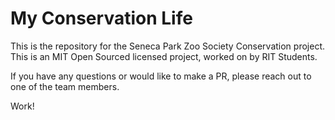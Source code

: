 # My Conservation Life

This is the repository for the Seneca Park Zoo Society Conservation project. This is an MIT Open Sourced licensed project, worked on by RIT Students.

If you have any questions or would like to make a PR, please reach out to one of the team members. 

Work!
